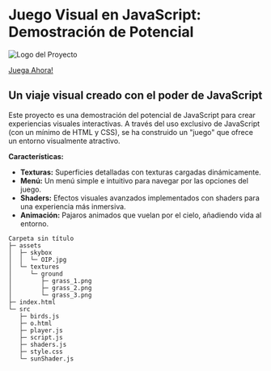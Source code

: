# Juego Visual en JavaScript: Demostración de Potencial

![Logo del Proyecto](https://i.postimg.cc/vmFzyTLy/Captura-de-pantalla-de-2024-08-03-22-45-32.png)

[Juega Ahora!](https://tubular-stardust-d5b659.netlify.app/)

## Un viaje visual creado con el poder de JavaScript

Este proyecto es una demostración del potencial de JavaScript para crear experiencias visuales interactivas.  A través del uso exclusivo de JavaScript (con un mínimo de HTML y CSS), se ha construido un "juego" que ofrece un entorno visualmente atractivo.

**Características:**

* **Texturas:** Superficies detalladas con texturas cargadas dinámicamente.
* **Menú:** Un menú simple e intuitivo para navegar por las opciones del juego.
* **Shaders:** Efectos visuales avanzados implementados con shaders para una experiencia más inmersiva.
* **Animación:** Pajaros animados que vuelan por el cielo, añadiendo vida al entorno.

```
Carpeta sin título
├─ assets
│  ├─ skybox
│  │  └─ OIP.jpg
│  └─ textures
│     └─ ground
│        ├─ grass_1.png
│        ├─ grass_2.png
│        └─ grass_3.png
├─ index.html
└─ src
   ├─ birds.js
   ├─ o.html
   ├─ player.js
   ├─ script.js
   ├─ shaders.js
   ├─ style.css
   └─ sunShader.js

```